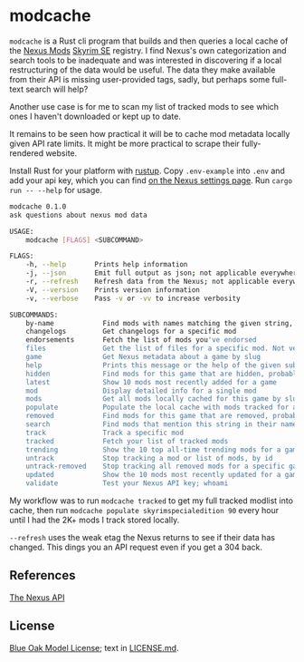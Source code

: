 # modcache

`modcache` is a Rust cli program that builds and then queries a local cache of the [Nexus Mods](https://www.nexusmods.com) [Skyrim SE](https://www.nexusmods.com/skyrimspecialedition) registry. I find Nexus's own categorization and search tools to be inadequate and was interested in discovering if a local restructuring of the data would be useful. The data they make available from their API is missing user-provided tags, sadly, but perhaps some full-text search will help?

Another use case is for me to scan my list of tracked mods to see which ones I haven't downloaded or kept up to date.

It remains to be seen how practical it will be to cache mod metadata locally given API rate limits. It might be more practical to scrape their fully-rendered website.

Install Rust for your platform with [rustup](https://rustup.rs). Copy `.env-example` into `.env` and add your api key, which you can find [on the Nexus settings page](https://www.nexusmods.com/users/myaccount?tab=api). Run `cargo run -- --help` for usage.

```sh
modcache 0.1.0
ask questions about nexus mod data

USAGE:
    modcache [FLAGS] <SUBCOMMAND>

FLAGS:
    -h, --help       Prints help information
    -j, --json       Emit full output as json; not applicable everywhere
    -r, --refresh    Refresh data from the Nexus; not applicable everywhere
    -V, --version    Prints version information
    -v, --verbose    Pass -v or -vv to increase verbosity

SUBCOMMANDS:
    by-name            Find mods with names matching the given string, for the named game
    changelogs         Get changelogs for a specific mod
    endorsements       Fetch the list of mods you've endorsed
    files              Get the list of files for a specific mod. Not very useful yet
    game               Get Nexus metadata about a game by slug
    help               Prints this message or the help of the given subcommand(s)
    hidden             Find mods for this game that are hidden, probably so you can untrack them
    latest             Show 10 mods most recently added for a game
    mod                Display detailed info for a single mod
    mods               Get all mods locally cached for this game by slug
    populate           Populate the local cache with mods tracked for a specific game
    removed            Find mods for this game that are removed, probably so you can untrack them
    search             Find mods that mention this string in their names or text summaries
    track              Track a specific mod
    tracked            Fetch your list of tracked mods
    trending           Show the 10 top all-time trending mods for a game
    untrack            Stop tracking a mod or list of mods, by id
    untrack-removed    Stop tracking all removed mods for a specific game
    updated            Show the 10 mods most recently updated for a game
    validate           Test your Nexus API key; whoami
```

My workflow was to run `modcache tracked` to get my full tracked modlist into cache, then run `modcache populate skyrimspecialedition 90` every hour until I had the 2K+ mods I track stored locally.

`--refresh` uses the weak etag the Nexus returns to see if their data has changed. This dings you an API request even if you get a 304 back.

## References

[The Nexus API](https://app.swaggerhub.com/apis-docs/NexusMods/nexus-mods_public_api_params_in_form_data/1.0#/)

## License

[Blue Oak Model License](https://blueoakcouncil.org/license/1.0.0); text in [LICENSE.md](./LICENSE.md).
